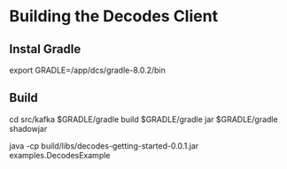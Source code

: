 # Building the Decodes Client

## Instal Gradle
export GRADLE=/app/dcs/gradle-8.0.2/bin

## Build
cd src/kafka
$GRADLE/gradle build
$GRADLE/gradle jar
$GRADLE/gradle shadowjar

java -cp build/libs/decodes-getting-started-0.0.1.jar examples.DecodesExample 